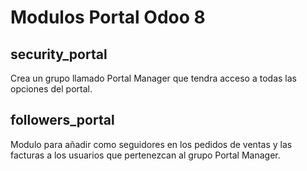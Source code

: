 # Modulos Portal Odoo 8


## security_portal
Crea un grupo llamado Portal Manager que tendra acceso a todas las opciones del
portal.

## followers_portal
Modulo para añadir como seguidores en los pedidos de ventas y las facturas a los usuarios
que pertenezcan al grupo Portal Manager.

